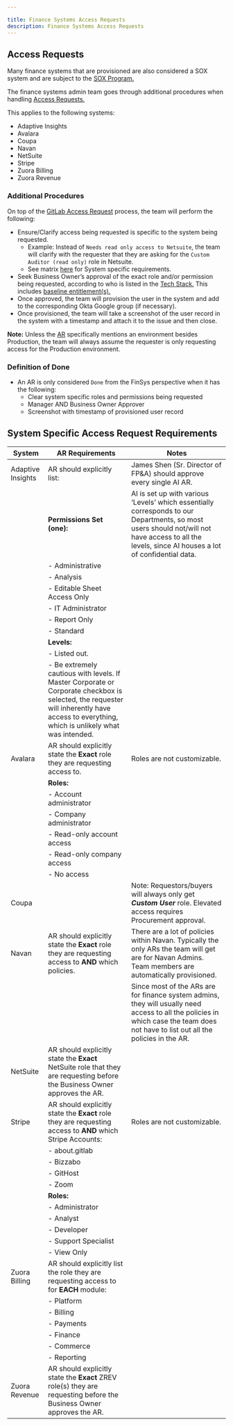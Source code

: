 ```yaml
---

title: Finance Systems Access Requests
description: Finance Systems Access Requests
---
```







## <i class="fas fa-book" id="biz-tech-icons"></i> Access Requests

Many finance systems that are provisioned are also considered a SOX system and are subject to the [SOX Program.](/handbook/internal-audit/sarbanes-oxley/)

The finance systems admin team goes through additional procedures when handling [Access Requests.](/handbook/business-technology/end-user-services/onboarding-access-requests/access-requests/#access-requests-ars)

This applies to the following systems:

- Adaptive Insights
- Avalara
- Coupa
- Navan
- NetSuite
- Stripe
- Zuora Billing
- Zuora Revenue

### Additional Procedures

On top of the [GitLab Access Request](/handbook/business-technology/end-user-services/onboarding-access-requests/access-requests/#individual-or-bulk-access-request) process, the team will perform the following:

- Ensure/Clarify access being requested is specific to the system being requested.
    - Example: Instead of `Needs read only access to Netsuite`, the team will clarify with the requester that they are asking for the `Custom Auditor (read only)` role in Netsuite.
    - See matrix [here](/handbook/business-technology/enterprise-applications/finsys-access-requests/#-system-specific-access-request-requirements) for System specific requirements.
- Seek Business Owner’s approval of the exact role and/or permission being requested, according to who is listed in the [Tech Stack.](https://gitlab.com/gitlab-com/www-gitlab-com/-/blob/master/data/tech_stack.yml) This includes [baseline entitlement(s).](https://internal.gitlab.com/handbook/it/end-user-services/access-request/baseline-entitlements/)
- Once approved, the team will provision the user in the system and add to the corresponding Okta Google group (if necessary).
- Once provisioned, the team will take a screenshot of the user record in the system with a timestamp and attach it to the issue and then close.

**Note:** Unless the [AR](https://gitlab.com/gitlab-com/team-member-epics/access-requests/-/issues/new?issuable_template=Individual_Bulk_Access_Request) specifically mentions an environment besides Production, the team will always assume the requester is only requesting access for the Production environment.

### Definition of Done

- An AR is only considered `Done` from the FinSys perspective when it has the following:
    - Clear system specific roles and permissions being requested
    - Manager AND Business Owner Approver
    - Screenshot with timestamp of provisioned user record

## System Specific Access Request Requirements

| System            | AR Requirements                        | Notes             |
|-------------------|----------------------------------------|-------------------|
| Adaptive Insights | AR should explicitly list:              |James Shen (Sr. Director of FP&A) should approve every single AI AR.                    |
|                   | **Permissions Set (one):**             |AI is set up with various ‘Levels’ which essentially corresponds to our Departments, so most users should not/will not have access to all the levels, since AI houses a lot of confidential data.|
|                   | - Administrative                       |                   |
|                   | - Analysis                             |                   |
|                   | - Editable Sheet Access Only           |                   |
|                   | - IT Administrator                     |                   |
|                   | - Report Only                          |                   |
|                   | - Standard                             |                   |
|                   | **Levels:**                            |                   |
|                   | - Listed out.                          |                   |
|                   | - Be extremely cautious with levels. If Master Corporate or Corporate checkbox is selected, the requester will inherently have access to everything, which is unlikely what was intended.                       |
| Avalara | AR should explicitly state the **Exact** role they are requesting access to.| Roles are not customizable. |
| | **Roles:** | |
|                   | - Account administrator                       |                   |
|                   | - Company administrator
|                   | - Read-only account access                     |                   |
|                   | - Read-only company access                     |                   |
|                   | - No access                    |                   |
| Coupa | | Note: Requestors/buyers will always only get ***Custom User*** role. Elevated access requires Procurement approval.|
| Navan | AR should explicitly state the **Exact** role they are requesting access to **AND** which policies. | There are a lot of policies within Navan. Typically the only ARs the team will get are for Navan Admins. Team members are automatically provisioned.|
|           | |Since most of the ARs are for finance system admins, they will usually need access to all the policies in which case the team does not have to list out all the policies in the AR.|
| NetSuite |AR should explicitly state the **Exact** NetSuite role that they are requesting before the Business Owner approves the AR. ||
|Stripe | AR should explicitly state the **Exact** role they are requesting access to **AND** which Stripe Accounts:| Roles are not customizable.|  
|                   | - about.gitlab                      |                   |
|                   | - Bizzabo                             |                   |
|                   | - GitHost           |                   |
|                   | - Zoom                     |                   |
|                   | **Roles:**| |
|                   | - Administrator                       |                   |
|                   | - Analyst                             |                   |
|                   | - Developer           |                   |
|                   | - Support Specialist                     |                   |
|                   | - View Only                          |  
| Zuora Billing | AR should explicitly list the role they are requesting access to for **EACH** module:| |
| | - Platform| |
| | - Billing| |
| | - Payments| |
| | - Finance| |
| | - Commerce| |
| | - Reporting| |
| Zuora Revenue | AR should explicitly state the **Exact** ZREV role(s) they are requesting before the Business Owner approves the AR. | |
